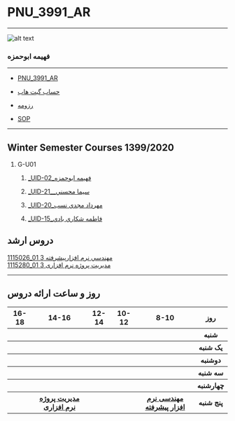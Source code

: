 # PNU_3991_AR
---------

![alt text](https://github.com/abouhamze-fahime/PNU_3991_AR/tree/gh-pages/SoftwareManagement/jsw-header-illustrations---v3.png?raw=true)







### فهیمه ابوحمزه
 
---
-  [PNU_3991_AR](https://github.com/abouhamze-fahime/PNU_3991_AR/blob/gh-pages/README.md)
- [حساب گیت هاب](https://github.com/abouhamze-fahime)

- [رزومه](https://abouhamze-fahime.github.io/Resume/)

- [SOP](https://abouhamze-fahime.github.io/MySop/)

------------------
## Winter Semester Courses 1399/2020

1. G-U01
 
     1. [_UID-02_فهيمه ابوحمزه](https://github.com/AliRazavi-edu/PNU_3991/tree/master/_MSc/SoftwareProjectManagement/02_%D9%81%D9%87%D9%8A%D9%85%D9%87%20%D8%A7%D8%A8%D9%88%D8%AD%D9%85%D8%B2%D9%87)  
 
 
    1. [_UID-21__سيما محسني](https://github.com/AliRazavi-edu/PNU_3991/tree/master/_MSc/SoftwareProjectManagement/21_%D8%B3%D9%8A%D9%85%D8%A7%20%D9%85%D8%AD%D8%B3%D9%86%D9%8A)    
     1. [_UID-20_مهرداد مجدي نسب](https://github.com/AliRazavi-edu/PNU_3991/tree/master/_MSc/SoftwareProjectManagement/20_%D9%85%D9%87%D8%B1%D8%AF%D8%A7%D8%AF%20%D9%85%D8%AC%D8%AF%D9%8A%20%D9%86%D8%B3%D8%A8)      
    1. [_UID-15_فاطمه شكاري بادي](https://github.com/AliRazavi-edu/PNU_3991/tree/master/_MSc/SoftwareProjectManagement/15_%D9%81%D8%A7%D8%B7%D9%85%D9%87%20%D8%B4%D9%83%D8%A7%D8%B1%D9%8A%20%D8%A8%D8%A7%D8%AF%D9%8A)    
  

## دروس ارشد

[1115026_01	مهندسي نرم افزارپيشرفته	3](https://github.com/abouhamze-fahime/PNU_3991_AR/tree/gh-pages/AdvancedSoftwareEngineering)
<br>
[1115280_01	مدیریت پروژه نرم افزاری	3](https://github.com/abouhamze-fahime/PNU_3991_AR/tree/gh-pages/SoftwareManagement)
<br>


--------------
## روز و ساعت ارائه دروس

<table style="width:100%">
  <tr>
    <th >16-18</th>
    <th >14-16</th>
    <th >12-14</th>
    <th>10-12</th>
    <th>8-10</th>
    <th>روز</th>
  </tr>
  <tr>
    <th ></th>
    <th ></th>
    <th ></th>
    <th></th>
    <th></th>
    <th>شنبه</th>
  </tr>
   <tr>
    <th ></th>
    <th ></th>
    <th></th>
    <th></th>
    <th ></th>
    <th>یک شنبه</th>
  </tr>
   <tr>
     <th ></th>
     <th ></th>
     <th></th>
     <th></th>
    <th ></th>   
    <th>دوشنبه</th>
  </tr>
   <tr>
    <th ></th>
    <th ></th>
    <th></th>
    <th></th>
    <th ></th>
    <th>سه شنبه</th>
  </tr>
   <tr>
    <th ></th>
    <th ></th>
    <th></th>
    <th></th>
     <th ></th>
    <th>چهارشنبه</th>
  </tr>
   <tr>
    <th ></th>
     <th ><a href="https://github.com/AliRazavi-edu/PNU_3991/tree/master/_MSc/SoftwareProjectManagement">مدیریت پروژه نرم افزاری</a></th>
     <th ></th>
     <th></th>
    <th><a href="https://github.com/AliRazavi-edu/PNU_3991/tree/master/_MSc/AdvancedSoftwareEngineering">مهندسی نرم افزار پیشرفته</a></th>
    <th>پنج شنبه</th>
  </tr>
</table>

